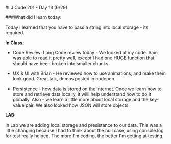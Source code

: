 #LJ Code 201 - Day 13 (6/29)

###What did I learn today:

Today I learned that you have to pass a string into local storage - its required.


**In Class:**

- Code Review: Long Code review today - We looked at my code. Sam was able to read it pretty well, except I had one HUGE function that should have been broken into smaller chunks

  	
- UX & UI with Brian - He reviewed how to use animations, and make them look good. Great talk, demos posted in codepen.

- Persistence - how data is stored on the internet. Once we learn how to store and retrieve data locally, it willl help understand how to do it globally. Also - we learn a little more about local storage and the key-value pair. We also looked how JSON will store objects.


**LAB:**

In Lab we are adding local storage and presistance to our data. This was a little changing because I had to think about the null case, using console.log for test really helped. The more I'm coding, the better I'm getting at testing. 







